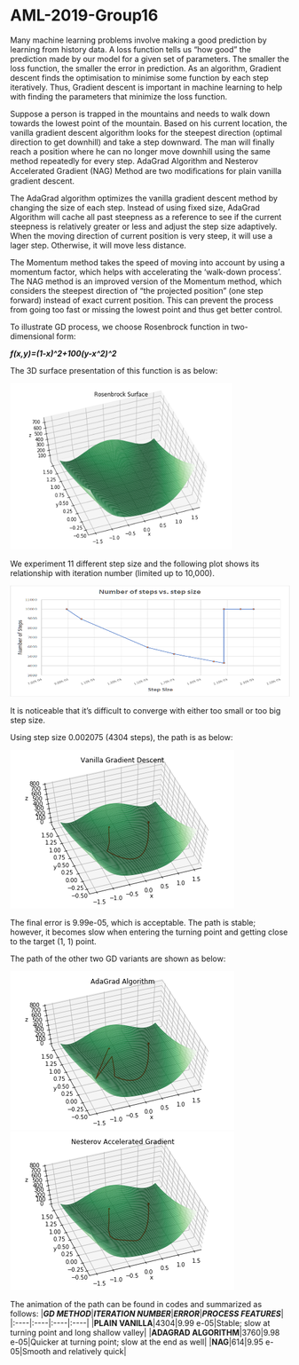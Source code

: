 # AML-2019-Group16
Many machine learning problems involve making a good prediction by learning from history data. A loss function tells us “how good” the prediction made by our model for a given set of parameters. The smaller the loss function, the smaller the error in prediction. As an algorithm, Gradient descent finds the optimisation to minimise some function by each step iteratively. Thus, Gradient descent is important in machine learning to help with finding the parameters that minimize the loss function.

Suppose a person is trapped in the mountains and needs to walk down towards the lowest point of the mountain. Based on his current location, the vanilla gradient descent algorithm looks for the steepest direction (optimal direction to get downhill) and take a step downward. The man will finally reach a position where he can no longer move downhill using the same method repeatedly for every step.
AdaGrad Algorithm and Nesterov Accelerated Gradient (NAG) Method are two modiﬁcations for plain vanilla gradient descent.

The AdaGrad algorithm optimizes the vanilla gradient descent method by changing the size of each step. Instead of using fixed size, AdaGrad Algorithm will cache all past steepness as a reference to see if the current steepness is relatively greater or less and adjust the step size adaptively. When the moving direction of current position is very steep, it will use a lager step. Otherwise, it will move less distance.

The Momentum method takes the speed of moving into account by using a momentum factor, which helps with accelerating the ‘walk-down process’. The NAG method is an improved version of the Momentum method, which considers the steepest direction of “the projected position” (one step forward) instead of exact current position. This can prevent the process from going too fast or missing the lowest point and thus get better control.

To illustrate GD process, we choose Rosenbrock function in two-dimensional form:

***f(x,y)=(1-x)^2+100(y-x^2)^2***

The 3D surface presentation of this function is as below:

<img src="https://github.com/jznyxmd/AML-2019-Group16/blob/master/Rosenbrock_Surface.png" width="400" height="300">

We experiment 11 different step size and the following plot shows its relationship with iteration number (limited up to 10,000).

<img src="https://github.com/jznyxmd/AML-2019-Group16/blob/master/nsteps_vs_stepsz.png" width="700" height="200">

It is noticeable that it’s difficult to converge with either too small or too big step size. 

Using step size 0.002075 (4304 steps), the path is as below:

![](https://github.com/jznyxmd/AML-2019-Group16/blob/master/gd_path.png)

The final error is  9.99e-05, which is acceptable. The path is stable; however, it becomes slow when entering the turning point and getting close to the target (1, 1) point.

The path of the other two GD variants are shown as below: 

![](https://github.com/jznyxmd/AML-2019-Group16/blob/master/agd_path.png)
![](https://github.com/jznyxmd/AML-2019-Group16/blob/master/ngd_path.png)

The animation of the path can be found in codes and summarized as follows:
|***GD METHOD***|***ITERATION NUMBER***|***ERROR***|***PROCESS FEATURES***|
|:----|:----|:----|:----|
|**PLAIN VANILLA**|4304|9.99 e-05|Stable; slow at turning point and long shallow valley|
|**ADAGRAD ALGORITHM**|3760|9.98 e-05|Quicker at turning point; slow at the end as well|
|**NAG**|614|9.95 e-05|Smooth and relatively quick|

